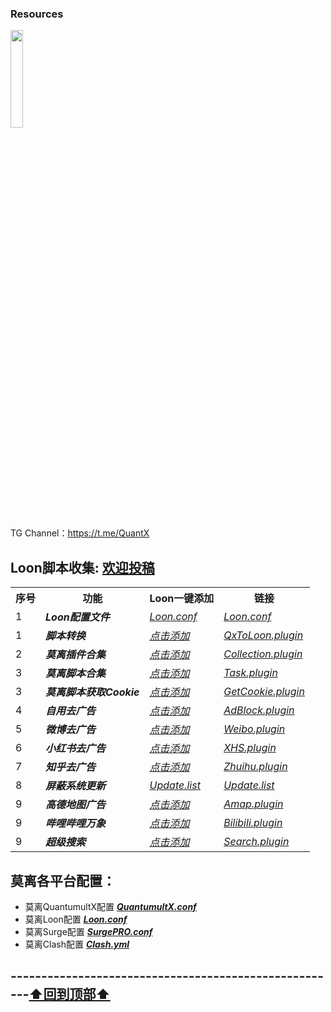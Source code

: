 ### Resources
<a href="https://t.me/GodMoliibot"><img src="https://raw.githubusercontent.com/Moli-X/Resources/main/Icon/Image/Hello.gif" width="20%" height="20%"></a>

TG Channel：https://t.me/QuantX

## Loon脚本收集: [欢迎投稿](https://t.me/Skill_XX )
<table>
    <tr>  <th> 序号 </th> <th> 功能 </th> <th> Loon一键添加 </th> <th> 链接 </th> </tr >
	<tr>
		<td > 1 </td> <td > <strong><em>Loon配置文件</em> </strong></td> <td ><a href="https://github.com/Moli-X/Resources/raw/main/Loon/Loon.conf"><em>Loon.conf</em></a></td><td ><a href="https://github.com/Moli-X/Resources/raw/main/Loon/Loon.conf"><em>Loon.conf</em></a></td>
    </tr>
	<tr>
		<td > 1 </td> <td > <strong><em>脚本转换</em> </strong></td> <td ><a href="https://www.nsloon.com/openloon/import?plugin=https://github.com/Moli-X/Resources/raw/main/Loon/Convert/QxToLoon.plugin"><em>点击添加</em></a></td><td ><a href="https://github.com/Moli-X/Resources/blob/main/Loon/Convert/QxToLoon.plugin"><em>QxToLoon.plugin</em></a></td>
    </tr>
<tr>
		<td > 2 </td> <td ><strong> <em>莫离插件合集</em> </strong></td> <td ><a href="https://www.nsloon.com/openloon/import?plugin=https://github.com/Moli-X/Resources/raw/main/Loon/Collection.plugin"><em>点击添加</em></a></td><td ><a href="https://github.com/Moli-X/Resources/raw/main/Loon/Collection.plugin"><em>Collection.plugin</em></a></td>
    </tr>
	<tr>
		<td > 3 </td> <td > <strong><em>莫离脚本合集</em> </strong></td> <td ><a href="https://www.nsloon.com/openloon/import?plugin=https://github.com/Moli-X/Resources/raw/main/Loon/Task.plugin"><em>点击添加</em></a></td><td ><a href="https://github.com/Moli-X/Resources/raw/main/Loon/Task.plugin"><em>Task.plugin</em></a></td>
    </tr>
	<tr>
		<td > 3 </td> <td > <strong><em>莫离脚本获取Cookie</em> </strong></td> <td ><a href="https://www.nsloon.com/openloon/import?plugin=https://github.com/Moli-X/Resources/raw/main/Loon/GetCookie.plugin"><em>点击添加</em></a></td><td ><a href="https://github.com/Moli-X/Resources/raw/main/Loon/GetCookie.plugin"><em>GetCookie.plugin</em></a></td>
    </tr>
<tr>
		<td > 4 </td> <td > <strong><em>自用去广告</em> </strong></td> <td ><a href="https://www.nsloon.com/openloon/import?plugin=https://github.com/Moli-X/Resources/raw/main/Loon/AdBlock.plugin"><em>点击添加</em></a></td><td ><a href="https://github.com/Moli-X/Resources/raw/main/Loon/AdBlock.plugin"><em>AdBlock.plugin</em></a></td>
    </tr>
	<tr>
		<td > 5 </td> <td > <strong><em>微博去广告</em> </strong></td> <td ><a href="https://www.nsloon.com/openloon/import?plugin=https://github.com/Moli-X/Resources/raw/main/Loon/Weibo.plugin"><em>点击添加</em></a></td> <td ><a href="https://github.com/Moli-X/Resources/raw/main/Loon/Weibo.plugin"><em>Weibo.plugin</em></a></td>
    </tr>
	<tr>
		<td > 6 </td> <td > <strong><em>小红书去广告</em> </strong></td> <td ><a href="https://www.nsloon.com/openloon/import?plugin=https://github.com/Moli-X/Resources/raw/main/Loon/XHS.plugin"><em>点击添加</em></a></td>  <td ><a href="https://github.com/Moli-X/Resources/raw/main/Loon/XHS.plugin"><em>XHS.plugin</em></a></td>
    </tr>
	<tr>
		<td > 7 </td> <td > <strong><em>知乎去广告</em> </strong></td> <td ><a href="https://www.nsloon.com/openloon/import?plugin=https://github.com/Moli-X/Resources/raw/main/Loon/Zhuihu.plugin"><em>点击添加</em></a></td><td ><a href="https://github.com/Moli-X/Resources/raw/main/Loon/Zhuihu.plugin"><em>Zhuihu.plugin</em></a></td>
    </tr>
	<tr>
		<td > 8 </td> <td > <strong><em>屏蔽系统更新</em> </strong></td> <td ><a href="https://github.com/Moli-X/Resources/raw/main/Loon/Update.list"><em>Update.list</em></a></td><td ><a href="https://github.com/Moli-X/Resources/raw/main/Loon/Update.list"><em>Update.list</em></a></td>
    </tr>
	<tr>
		<td > 9 </td> <td > <strong><em>高德地图广告</em> </strong></td> <td ><a href="https://www.nsloon.com/openloon/import?plugin=https://github.com/Moli-X/Resources/raw/main/Loon/Amap.plugin"><em>点击添加</em></a></td><td ><a href="https://github.com/Moli-X/Resources/raw/main/Loon/Amap.plugin"><em>Amap.plugin</em></a></td>
    </tr>
	<tr>
		<td > 9 </td> <td > <strong><em>哔哩哔哩万象</em> </strong></td> <td ><a href="https://www.nsloon.com/openloon/import?plugin=https://github.com/Moli-X/Resources/raw/main/Loon/Bilibili.plugin"><em>点击添加</em></a></td><td ><a href="https://github.com/Moli-X/Resources/raw/main/Loon/Bilibili.plugin"><em>Bilibili.plugin</em></a></td>
    </tr>
	<tr>
		<td > 9 </td> <td > <strong><em>超级搜索</em> </strong></td> <td ><a href="https://www.nsloon.com/openloon/import?plugin=https://github.com/Moli-X/Resources/raw/main/Loon/Search.plugin"><em>点击添加</em></a></td> <td ><a href="https://github.com/Moli-X/Resources/raw/main/Loon/Search.plugin"><em>Search.plugin</em></a></td>
    </tr>
</table>



## 莫离各平台配置：
* 莫离QuantumultX配置 [***QuantumultX.conf***](https://raw.githubusercontent.com/Moli-X/Resources/main/Rewrite/QuantumultX.conf) 
* 莫离Loon配置 [***Loon.conf***](https://raw.githubusercontent.com/Moli-X/Resources/main/Loon/Loon.conf) 
* 莫离Surge配置 [***SurgePRO.conf***](https://github.com/Moli-X/Resources/raw/main/Surge/SurgePRO.conf) 
* 莫离Clash配置 [***Clash.yml***](https://raw.githubusercontent.com/Moli-X/Resources/main/Clash/Clash.yml) 

## ------------------------------------------------------[⬆️回到顶部⬆️](#readme)	
